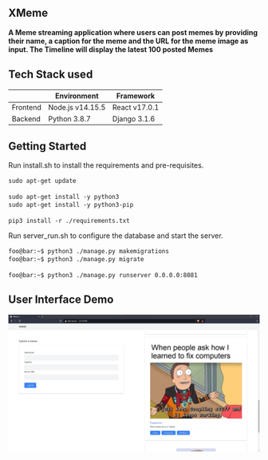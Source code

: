 ## XMeme

**A Meme streaming application where users can post memes by providing their name, a caption for the meme and the URL for the meme image as input. The Timeline will display the latest 100 posted Memes**

## Tech Stack used

| |Environment | Framework
------------ |------------ | -------------
Frontend | Node.js v14.15.5 | React v17.0.1
Backend | Python 3.8.7 | Django 3.1.6

## Getting Started

Run install.sh to install the requirements and pre-requisites.

```console
sudo apt-get update

sudo apt-get install -y python3    
sudo apt-get install -y python3-pip

pip3 install -r ./requirements.txt  
```

Run server_run.sh to configure the database and start the server.

```console
foo@bar:~$ python3 ./manage.py makemigrations        
foo@bar:~$ python3 ./manage.py migrate

foo@bar:~$ python3 ./manage.py runserver 0.0.0.0:8081

```

## User Interface Demo

![User Interface](./demo.jpg)
